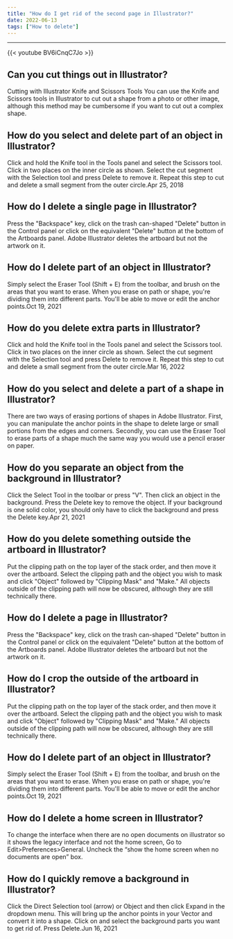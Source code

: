 ```yaml
---
title: "How do I get rid of the second page in Illustrator?"
date: 2022-06-13
tags: ["How to delete"]
---
```


---
{{< youtube BV6iCnqC7Jo >}}
## Can you cut things out in Illustrator?
Cutting with Illustrator Knife and Scissors Tools You can use the Knife and Scissors tools in Illustrator to cut out a shape from a photo or other image, although this method may be cumbersome if you want to cut out a complex shape.

## How do you select and delete part of an object in Illustrator?
Click and hold the Knife tool in the Tools panel and select the Scissors tool. Click in two places on the inner circle as shown. Select the cut segment with the Selection tool and press Delete to remove it. Repeat this step to cut and delete a small segment from the outer circle.Apr 25, 2018

## How do I delete a single page in Illustrator?
Press the "Backspace" key, click on the trash can-shaped "Delete" button in the Control panel or click on the equivalent "Delete" button at the bottom of the Artboards panel. Adobe Illustrator deletes the artboard but not the artwork on it.

## How do I delete part of an object in Illustrator?
Simply select the Eraser Tool (Shift + E) from the toolbar, and brush on the areas that you want to erase. When you erase on path or shape, you're dividing them into different parts. You'll be able to move or edit the anchor points.Oct 19, 2021

## How do you delete extra parts in Illustrator?
Click and hold the Knife tool in the Tools panel and select the Scissors tool. Click in two places on the inner circle as shown. Select the cut segment with the Selection tool and press Delete to remove it. Repeat this step to cut and delete a small segment from the outer circle.Mar 16, 2022

## How do you select and delete a part of a shape in Illustrator?
There are two ways of erasing portions of shapes in Adobe Illustrator. First, you can manipulate the anchor points in the shape to delete large or small portions from the edges and corners. Secondly, you can use the Eraser Tool to erase parts of a shape much the same way you would use a pencil eraser on paper.

## How do you separate an object from the background in Illustrator?
Click the Select Tool in the toolbar or press "V". Then click an object in the background. Press the Delete key to remove the object. If your background is one solid color, you should only have to click the background and press the Delete key.Apr 21, 2021

## How do you delete something outside the artboard in Illustrator?
Put the clipping path on the top layer of the stack order, and then move it over the artboard. Select the clipping path and the object you wish to mask and click "Object" followed by "Clipping Mask" and "Make." All objects outside of the clipping path will now be obscured, although they are still technically there.

## How do I delete a page in Illustrator?
Press the "Backspace" key, click on the trash can-shaped "Delete" button in the Control panel or click on the equivalent "Delete" button at the bottom of the Artboards panel. Adobe Illustrator deletes the artboard but not the artwork on it.

## How do I crop the outside of the artboard in Illustrator?
Put the clipping path on the top layer of the stack order, and then move it over the artboard. Select the clipping path and the object you wish to mask and click "Object" followed by "Clipping Mask" and "Make." All objects outside of the clipping path will now be obscured, although they are still technically there.

## How do I delete part of an object in Illustrator?
Simply select the Eraser Tool (Shift + E) from the toolbar, and brush on the areas that you want to erase. When you erase on path or shape, you're dividing them into different parts. You'll be able to move or edit the anchor points.Oct 19, 2021

## How do I delete a home screen in Illustrator?
To change the interface when there are no open documents on illustrator so it shows the legacy interface and not the home screen, Go to Edit>Preferences>General. Uncheck the “show the home screen when no documents are open” box.

## How do I quickly remove a background in Illustrator?
Click the Direct Selection tool (arrow) or Object and then click Expand in the dropdown menu. This will bring up the anchor points in your Vector and convert it into a shape. Click on and select the background parts you want to get rid of. Press Delete.Jun 16, 2021

